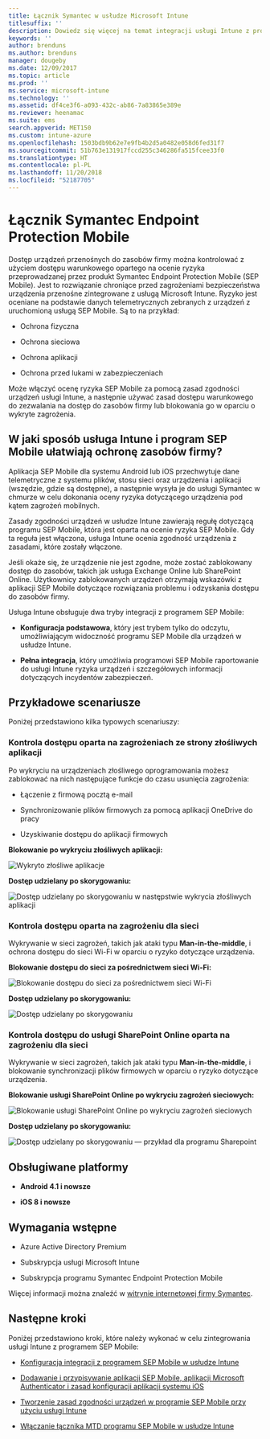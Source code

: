 ```yaml
---
title: Łącznik Symantec w usłudze Microsoft Intune
titlesuffix: ''
description: Dowiedz się więcej na temat integracji usługi Intune z programem Symantec Endpoint Protection Mobile w celu kontrolowania dostępu urządzeń przenośnych do zasobów firmy.
keywords: ''
author: brenduns
ms.author: brenduns
manager: dougeby
ms.date: 12/09/2017
ms.topic: article
ms.prod: ''
ms.service: microsoft-intune
ms.technology: ''
ms.assetid: df4ce3f6-a093-432c-ab86-7a83865e389e
ms.reviewer: heenamac
ms.suite: ems
search.appverid: MET150
ms.custom: intune-azure
ms.openlocfilehash: 1503bdb9b62e7e9fb4b2d5a0482e058d6fed31f7
ms.sourcegitcommit: 51b763e131917fccd255c346286fa515fcee33f0
ms.translationtype: HT
ms.contentlocale: pl-PL
ms.lasthandoff: 11/20/2018
ms.locfileid: "52187705"
---
```

# <a name="symantec-endpoint-protection-mobile-connector"></a>Łącznik Symantec Endpoint Protection Mobile

Dostęp urządzeń przenośnych do zasobów firmy można kontrolować z użyciem dostępu warunkowego opartego na ocenie ryzyka przeprowadzanej przez produkt Symantec Endpoint Protection Mobile (SEP Mobile). Jest to rozwiązanie chroniące przed zagrożeniami bezpieczeństwa urządzenia przenośne zintegrowane z usługą Microsoft Intune. Ryzyko jest oceniane na podstawie danych telemetrycznych zebranych z urządzeń z uruchomioną usługą SEP Mobile. Są to na przykład:

-   Ochrona fizyczna

-   Ochrona sieciowa

-   Ochrona aplikacji

-   Ochrona przed lukami w zabezpieczeniach

Może włączyć ocenę ryzyka SEP Mobile za pomocą zasad zgodności urządzeń usługi Intune, a następnie używać zasad dostępu warunkowego do zezwalania na dostęp do zasobów firmy lub blokowania go w oparciu o wykryte zagrożenia.

## <a name="how-do-intune-and-sep-mobile-help-protect-your-company-resources"></a>W jaki sposób usługa Intune i program SEP Mobile ułatwiają ochronę zasobów firmy?

Aplikacja SEP Mobile dla systemu Android lub iOS przechwytuje dane telemetryczne z systemu plików, stosu sieci oraz urządzenia i aplikacji (wszędzie, gdzie są dostępne), a następnie wysyła je do usługi Symantec w chmurze w celu dokonania oceny ryzyka dotyczącego urządzenia pod kątem zagrożeń mobilnych.

Zasady zgodności urządzeń w usłudze Intune zawierają regułę dotyczącą programu SEP Mobile, która jest oparta na ocenie ryzyka SEP Mobile. Gdy ta reguła jest włączona, usługa Intune ocenia zgodność urządzenia z zasadami, które zostały włączone.

Jeśli okaże się, że urządzenie nie jest zgodne, może zostać zablokowany dostęp do zasobów, takich jak usługa Exchange Online lub SharePoint Online. Użytkownicy zablokowanych urządzeń otrzymają wskazówki z aplikacji SEP Mobile dotyczące rozwiązania problemu i odzyskania dostępu do zasobów firmy.

Usługa Intune obsługuje dwa tryby integracji z programem SEP Mobile:

-   **Konfiguracja podstawowa**, który jest trybem tylko do odczytu, umożliwiającym widoczność programu SEP Mobile dla urządzeń w usłudze Intune.

-   **Pełna integracja**, który umożliwia programowi SEP Mobile raportowanie do usługi Intune ryzyka urządzeń i szczegółowych informacji dotyczących incydentów zabezpieczeń.

## <a name="sample-scenarios"></a>Przykładowe scenariusze

Poniżej przedstawiono kilka typowych scenariuszy:

### <a name="control-access-based-on-threats-from-malicious-apps"></a>Kontrola dostępu oparta na zagrożeniach ze strony złośliwych aplikacji

Po wykryciu na urządzeniach złośliwego oprogramowania możesz zablokować na nich następujące funkcje do czasu usunięcia zagrożenia:

-   Łączenie z firmową pocztą e-mail

-   Synchronizowanie plików firmowych za pomocą aplikacji OneDrive do pracy

-   Uzyskiwanie dostępu do aplikacji firmowych

**Blokowanie po wykryciu złośliwych aplikacji:**

![Wykryto złośliwe aplikacje](./media/symantec-arch-1.png)

**Dostęp udzielany po skorygowaniu:**

![Dostęp udzielany po skorygowaniu w następstwie wykrycia złośliwych aplikacji](./media/symantec-arch-2.png)

### <a name="control-access-based-on-threat-to-network"></a>Kontrola dostępu oparta na zagrożeniu dla sieci

Wykrywanie w sieci zagrożeń, takich jak ataki typu **Man-in-the-middle**, i ochrona dostępu do sieci Wi-Fi w oparciu o ryzyko dotyczące urządzenia.

**Blokowanie dostępu do sieci za pośrednictwem sieci Wi-Fi:**

![Blokowanie dostępu do sieci za pośrednictwem sieci Wi-Fi](./media/symantec-arch-3.png)

**Dostęp udzielany po skorygowaniu:**

![Dostęp udzielany po skorygowaniu](./media/symantec-arch-4.png)

### <a name="control-access-to-sharepoint-online-based-on-threat-to-network"></a>Kontrola dostępu do usługi SharePoint Online oparta na zagrożeniu dla sieci

Wykrywanie w sieci zagrożeń, takich jak ataki typu **Man-in-the-middle**, i blokowanie synchronizacji plików firmowych w oparciu o ryzyko dotyczące urządzenia.

**Blokowanie usługi SharePoint Online po wykryciu zagrożeń sieciowych:**

![Blokowanie usługi SharePoint Online po wykryciu zagrożeń sieciowych](./media/symantec-arch-5.png)

**Dostęp udzielany po skorygowaniu:**

![Dostęp udzielany po skorygowaniu — przykład dla programu Sharepoint](./media/symantec-arch-6.png)

## <a name="supported-platforms"></a>Obsługiwane platformy

-   **Android 4.1 i nowsze**

-   **iOS 8 i nowsze**

## <a name="pre-requisites"></a>Wymagania wstępne

-   Azure Active Directory Premium

-   Subskrypcja usługi Microsoft Intune

-   Subskrypcja programu Symantec Endpoint Protection Mobile

Więcej informacji można znaleźć w [witrynie internetowej firmy Symantec](https://www.skycure.com/skycure-microsoft-integration/).

## <a name="next-steps"></a>Następne kroki

Poniżej przedstawiono kroki, które należy wykonać w celu zintegrowania usługi Intune z programem SEP Mobile:

- [Konfiguracja integracji z programem SEP Mobile w usłudze Intune](skycure-mtd-connector-integration.md)

- [Dodawanie i przypisywanie aplikacji SEP Mobile, aplikacji Microsoft Authenticator i zasad konfiguracji aplikacji systemu iOS](mtd-apps-ios-app-configuration-policy-add-assign.md)

- [Tworzenie zasad zgodności urządzeń w programie SEP Mobile przy użyciu usługi Intune](mtd-device-compliance-policy-create.md)

- [Włączanie łącznika MTD programu SEP Mobile w usłudze Intune](mtd-connector-enable.md)
